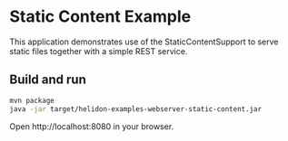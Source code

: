 # Static Content Example

This application demonstrates use of the StaticContentSupport to serve static files
 together with a simple REST service.

## Build and run

```bash
mvn package
java -jar target/helidon-examples-webserver-static-content.jar
```

Open http://localhost:8080 in your browser.
